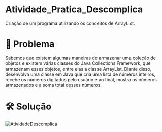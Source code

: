 # Atividade_Pratica_Descomplica
Criação de um programa utilizando os conceitos de ArrayList. 

# 🚫 Problema 
Sabemos que existem algumas maneiras de armazenar uma coleção de objetos e existem várias classes do Java Collections Framework, que armazenam esses objetos,
entre elas a classe ArrayList. Diante disso, desenvolva uma classe em Java que cria uma lista de números inteiros, recebe os números digitados pelo usuário e 
ao final, mostra os números armazenados e a soma total desses números.

# 🛠 Solução

![AtividadeDescomplica](https://github.com/alexfn93/Atividade_Pratica_Descomplica/assets/108309097/41264d82-37d6-4352-b814-614440cbec71)

